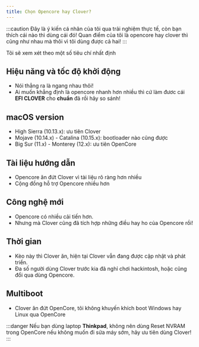 ```yaml
---
title: Chọn Opencore hay Clover?
---
```


:::caution
Đây là ý kiến cá nhân của tôi qua trải nghiệm thực tế, còn bạn thích cái nào thì dùng cái đó!
Quan điểm của tôi là opencore hay clover thì cũng như nhau mà thôi vì tôi dùng được cả hai!
:::

Tôi sẽ xem xét theo một số tiêu chí nhất định

## Hiệu năng và tốc độ khởi động
+ Nói thẳng ra là ngang nhau thôi!
+ Ai muốn khẳng định là opencore nhanh hơn nhiều thì cứ làm đươc cái **EFI CLOVER** cho **chuẩn** đã rồi hãy so sánh!

## macOS version
+ High Sierra (10.13.x): ưu tiên Clover
+ Mojave (10.14.x) - Catalina (10.15.x): bootloader nào cũng được
+ Big Sur (11.x) - Monterey (12.x): ưu tiên OpenCore

## Tài liệu hướng dẫn
+ Opencore ăn đứt Clover vì tài liệu rõ ràng hơn nhiều
+ Cộng đồng hỗ trợ Opencore nhiều hơn

## Công nghệ mới
+ Opencore có nhiều cải tiến hơn.
+ Nhưng mà Clover cũng đã tích hợp những điều hay ho của Opencore rồi!

## Thời gian
+ Kèo này thì Clover ăn, hiện tại Clover vẫn đang được cập nhật và phát triển.
+ Đa số người dùng Clover trước kia đã nghỉ chơi hackintosh, hoặc cũng đổi qua dùng Opencore.

## Multiboot
+ Clover ăn đứt OpenCore, tôi không khuyến khích boot Windows hay Linux qua OpenCore

:::danger
Nếu bạn dùng laptop **Thinkpad**, không nên dùng Reset NVRAM trong OpenCore nếu không muốn đi sửa máy sớm, hãy ưu tiên dùng Clover!
:::